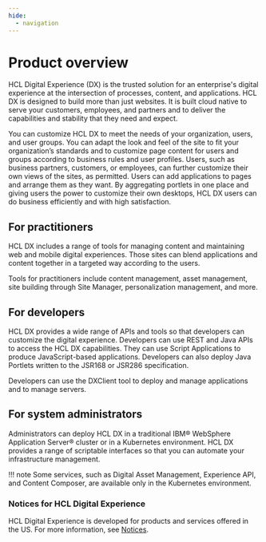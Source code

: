 ```yaml
---
hide:
  - navigation
---
```


# Product overview

HCL Digital Experience (DX) is the trusted solution for an enterprise's digital experience at the intersection of processes, content, and applications. HCL DX is designed to build more than just websites. It is built cloud native to serve your customers, employees, and partners and to deliver the capabilities and stability that they need and expect.

You can customize HCL DX to meet the needs of your organization, users, and user groups. You can adapt the look and feel of the site to fit your organization’s standards and to customize page content for users and groups according to business rules and user profiles. Users, such as business partners, customers, or employees, can further customize their own views of the sites, as permitted. Users can add applications to pages and arrange them as they want. By aggregating portlets in one place and giving users the power to customize their own desktops, HCL DX users can do business efficiently and with high satisfaction.

## For practitioners

HCL DX includes a range of tools for managing content and maintaining web and mobile digital experiences. Those sites can blend applications and content together in a targeted way according to the users.

Tools for practitioners include content management, asset management, site building through Site Manager, personalization management, and more.

## For developers

HCL DX provides a wide range of APIs and tools so that developers can customize the digital experience. Developers can use REST and Java APIs to access the HCL DX capabilities. They can use Script Applications to produce JavaScript-based applications. Developers can also deploy Java Portlets written to the JSR168 or JSR286 specification.

Developers can use the DXClient tool to deploy and manage applications and to manage servers.

## For system administrators

Administrators can deploy HCL DX in a traditional IBM® WebSphere Application Server® cluster or in a Kubernetes environment. HCL DX provides a range of scriptable interfaces so that you can automate your infrastructure management. 

!!! note
    Some services, such as Digital Asset Management, Experience API, and Content Composer, are available only in the Kubernetes environment.

### Notices for HCL Digital Experience

HCL Digital Experience is developed for products and services offered in the US. For more information, see [Notices](../overview/wpsnotices.md).